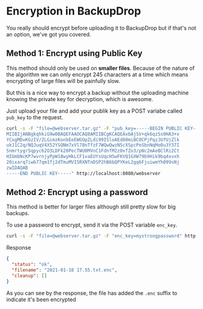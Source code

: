 # Encryption in BackupDrop

You really should encrypt before uploading it to BackupDrop but if that's not an option, we've got you covered.

## Method 1: Encrypt using Public Key
This method should only be used on **smaller files**. Because of the nature of the algorithm we can only encrypt 245 characters at a time which means encrypting of large files will be painfully slow.

But this is a nice way to encrypt a backup without the uploading machine knowing the private key for decryption, which is awesome.

Just upload your file and add your publik key as a POST variabe called `pub_key` to the request.

```bash
curl -s -F "file=@webserver.tar.gz" -F "pub_key=-----BEGIN PUBLIC KEY-----            
MIIBIjANBgkqhkiG9w0BAQEFAAOCAQ8AMIIBCgKCAQEAxbAjSV+qk6qzSs0HA3+v
YCxgMDvKGzIV/ZLGimzKonbEeEWGOpZLdi99ISloAEd80miBC0CPjPqzJUfUjZlk
ukJ1C2q/NQJuqV4X52YSQNm7xVl78nTfzF7WQwQwzN5cXSpcPeSbnNqMo0u3Y37I
SnmrtygrSqpyc62O3LDFk20PecTWU0MVnC1FdnfM2z0xfZo3/pNc2mAeBClRi2Ct
HIUmbNcKP7wvrnjyPpW18wyHkLCF1vaEUYsUqcH5wFKVQ1GXW79b9Hik9bq4xvxh
20ixarq7iwb77qm1fj2dTmuMVI5RXNTnDSP2hB6bQPYKeL2gq6FjuiwmYh099sNj
zwIDAQAB
-----END PUBLIC KEY-----" http://localhost:8080/webserver
```

## Method 2: Encrypt using a password
This method is better for larger files although still pretty slow for big backups.

To use a password to encrypt, send it via the POST variable `enc_key`.

```bash
curl -s -F "file=@webserver.tar.gz" -F "enc_key=mystrongpassword" http://localhost:8080/webserver
```

Response

```json
{
  "status": "ok",
  "filename": "2021-01-18 17.55.txt.enc",
  "cleanup": []
}
```

As you can see by the response, the file has added the `.enc` suffix to indicate it's been encrypted